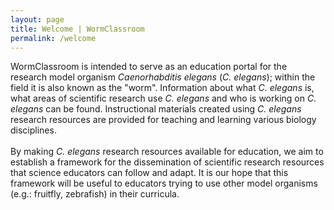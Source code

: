 ```yaml
---
layout: page
title: Welcome | WormClassroom
permalink: /welcome
---
```

WormClassroom is intended to serve as an education portal for the
research model organism *Caenorhabditis elegans* (*C. elegans*); within
the field it is also known as the "worm". Information about what *C.
elegans* is, what areas of scientific research use *C. elegans* and who
is working on *C. elegans* can be found. Instructional materials created
using *C. elegans* research resources are provided for teaching and
learning various biology disciplines.\
\
By making *C. elegans* research resources available for education, we
aim to establish a framework for the dissemination of scientific
research resources that science educators can follow and adapt. It is
our hope that this framework will be useful to educators trying to use
other model organisms (e.g.: fruitfly, zebrafish) in their curricula.
